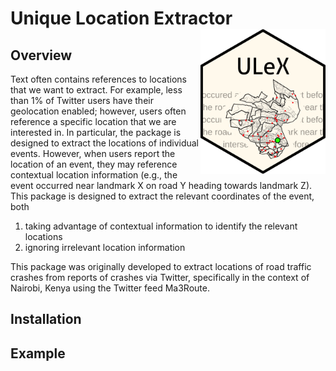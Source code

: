 # Unique Location Extractor <img src="man/figures/logo.png" align="right" width="200" />

## Overview
Text often contains references to locations that we want to extract. For example, less than 1% of Twitter users have their geolocation enabled; however, users often reference a specific location that we are interested in. In particular, the package is designed to extract the locations of individual events. However, when users report the location of an event, they may reference contextual location information (e.g., the event occurred near landmark X on road Y heading towards landmark Z). This package is designed to extract the relevant coordinates of the event, both

1. taking advantage of contextual information to identify the relevant locations
2. ignoring irrelevant location information

This package was originally developed to extract locations of road traffic crashes from reports of crashes via Twitter, specifically in the context of Nairobi, Kenya using the Twitter feed Ma3Route.

## Installation

## Example
